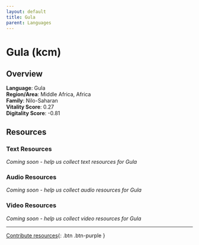 ```yaml
---
layout: default
title: Gula
parent: Languages
---
```


# Gula (kcm)

## Overview

**Language**: Gula  
**Region/Area**: Middle Africa, Africa  
**Family**: Nilo-Saharan  
**Vitality Score**: 0.27  
**Digitality Score**: -0.81  

## Resources

### Text Resources
*Coming soon - help us collect text resources for Gula*

### Audio Resources
*Coming soon - help us collect audio resources for Gula*

### Video Resources
*Coming soon - help us collect video resources for Gula*

---

[Contribute resources](https://fairtrain.github.io/){: .btn .btn-purple }
